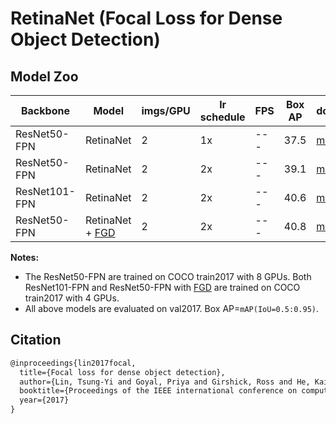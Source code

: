 # RetinaNet (Focal Loss for Dense Object Detection)

## Model Zoo

| Backbone     | Model     | imgs/GPU | lr schedule | FPS | Box AP | download   | config      |
| ------------ | --------- | -------- | ----------- | --- | ------ | ---------- | ----------- |
| ResNet50-FPN | RetinaNet | 2        | 1x          | --- | 37.5   | [model](https://bj.bcebos.com/v1/paddledet/models/retinanet_r50_fpn_1x_coco.pdparams) | [config](./retinanet_r50_fpn_1x_coco.yml) |
| ResNet50-FPN | RetinaNet | 2        | 2x          | --- | 39.1   | [model](https://bj.bcebos.com/v1/paddledet/models/retinanet_r50_fpn_2x_coco.pdparams) | [config](./retinanet_r50_fpn_2x_coco.yml) |
| ResNet101-FPN| RetinaNet | 2        | 2x          | --- | 40.6   | [model](https://paddledet.bj.bcebos.com/models/retinanet_r101_fpn_2x_coco.pdparams) | [config](./retinanet_r101_fpn_2x_coco.yml)  |
| ResNet50-FPN | RetinaNet + [FGD](../slim/distill/README.md) | 2        | 2x          | --- | 40.8    | [model](https://bj.bcebos.com/v1/paddledet/models/retinanet_r101_distill_r50_2x_coco.pdparams) | [config](./retinanet_r50_fpn_2x_coco.yml)/[slim_config](../slim/distill/retinanet_resnet101_coco_distill.yml) |


**Notes:**

- The ResNet50-FPN are trained on COCO train2017 with 8 GPUs. Both ResNet101-FPN and ResNet50-FPN with [FGD](../slim/distill/README.md) are trained on COCO train2017 with 4 GPUs.
- All above models are evaluated on val2017. Box AP=`mAP(IoU=0.5:0.95)`.


## Citation

```latex
@inproceedings{lin2017focal,
  title={Focal loss for dense object detection},
  author={Lin, Tsung-Yi and Goyal, Priya and Girshick, Ross and He, Kaiming and Doll{\'a}r, Piotr},
  booktitle={Proceedings of the IEEE international conference on computer vision},
  year={2017}
}
```
